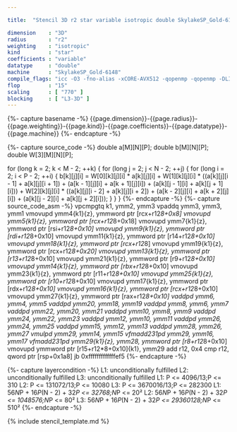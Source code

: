 ```yaml
---

title:  "Stencil 3D r2 star variable isotropic double SkylakeSP_Gold-6148"

dimension    : "3D"
radius       : "r2"
weighting    : "isotropic"
kind         : "star"
coefficients : "variable"
datatype     : "double"
machine      : "SkylakeSP_Gold-6148"
compile_flags: "icc -O3 -fno-alias -xCORE-AVX512 -qopenmp -qopenmp -DLIKWID_PERFMON -Ilikwid-4.3.3/include -Llikwid-4.3.3/lib -Iheaders/dummy.c stencil_compilable.c -o stencil -llikwid"
flop         : "15"
scaling      : [ "770" ]
blocking     : [ "L3-3D" ]
---
```


{%- capture basename -%}
{{page.dimension}}-{{page.radius}}-{{page.weighting}}-{{page.kind}}-{{page.coefficients}}-{{page.datatype}}-{{page.machine}}
{%- endcapture -%}

{%- capture source_code -%}
double a[M][N][P];
double b[M][N][P];
double W[3][M][N][P];

for (long k = 2; k < M - 2; ++k) {
  for (long j = 2; j < N - 2; ++j) {
    for (long i = 2; i < P - 2; ++i) {
      b[k][j][i] =
          W[0][k][j][i] * a[k][j][i] +
          W[1][k][j][i] * ((a[k][j][i - 1] + a[k][j][i + 1]) +
                           (a[k - 1][j][i] + a[k + 1][j][i]) +
                           (a[k][j - 1][i] + a[k][j + 1][i])) +
          W[2][k][j][i] * ((a[k][j][i - 2] + a[k][j][i + 2]) +
                           (a[k - 2][j][i] + a[k + 2][j][i]) +
                           (a[k][j - 2][i] + a[k][j + 2][i]));
    }
  }
}
{%- endcapture -%}
{%- capture source_code_asm -%}
vpcmpgtq k1, ymm2, ymm3
vpaddq ymm3, ymm3, ymm1
vmovupd ymm4{k1}{z}, ymmword ptr [rcx+r12*8+0x8]
vmovupd ymm5{k1}{z}, ymmword ptr [rcx+r12*8+0x18]
vmovupd ymm7{k1}{z}, ymmword ptr [rsi+r12*8+0x10]
vmovupd ymm9{k1}{z}, ymmword ptr [rdi+r12*8+0x10]
vmovupd ymm11{k1}{z}, ymmword ptr [r14+r12*8+0x10]
vmovupd ymm18{k1}{z}, ymmword ptr [rcx+r12*8]
vmovupd ymm19{k1}{z}, ymmword ptr [rcx+r12*8+0x20]
vmovupd ymm13{k1}{z}, ymmword ptr [r13+r12*8+0x10]
vmovupd ymm21{k1}{z}, ymmword ptr [r9+r12*8+0x10]
vmovupd ymm14{k1}{z}, ymmword ptr [rbx+r12*8+0x10]
vmovupd ymm23{k1}{z}, ymmword ptr [r11+r12*8+0x10]
vmovupd ymm25{k1}{z}, ymmword ptr [r10+r12*8+0x10]
vmovupd ymm17{k1}{z}, ymmword ptr [rdx+r12*8+0x10]
vmovupd ymm16{k1}{z}, ymmword ptr [rcx+r12*8+0x10]
vmovupd ymm27{k1}{z}, ymmword ptr [rax+r12*8+0x10]
vaddpd ymm6, ymm4, ymm5
vaddpd ymm20, ymm18, ymm19
vaddpd ymm8, ymm6, ymm7
vaddpd ymm22, ymm20, ymm21
vaddpd ymm10, ymm8, ymm9
vaddpd ymm24, ymm22, ymm23
vaddpd ymm12, ymm10, ymm11
vaddpd ymm26, ymm24, ymm25
vaddpd ymm15, ymm12, ymm13
vaddpd ymm28, ymm26, ymm27
vmulpd ymm29, ymm14, ymm15
vfmadd231pd ymm29, ymm16, ymm17
vfmadd231pd ymm29{k1}{z}, ymm28, ymmword ptr [r8+r12*8+0x10]
vmovupd ymmword ptr [r15+r12*8+0x10]{k1}, ymm29
add r12, 0x4
cmp r12, qword ptr [rsp+0x1a8]
jb 0xfffffffffffffef5
{%- endcapture -%}

{%- capture layercondition -%}
L1: unconditionally fulfilled
L2: unconditionally fulfilled
L3: unconditionally fulfilled
L1: P <= 4096/13;P <= 310
L2: P <= 131072/13;P <= 10080
L3: P <= 3670016/13;P <= 282300
L1: 56*N*P + 16*P*(N - 2) + 32*P <= 32768;N*P <= 20²
L2: 56*N*P + 16*P*(N - 2) + 32*P <= 1048576;N*P <= 80²
L3: 56*N*P + 16*P*(N - 2) + 32*P <= 29360128;N*P <= 510²
{%- endcapture -%}

{% include stencil_template.md %}
